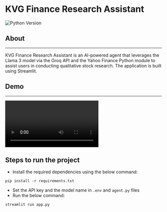 <h1>KVG Finance Research Assistant</h1>

![Python Version](https://img.shields.io/badge/python-3.10.12-blue)

## About
---
KVG Finance Research Assistant is an AI-powered agent that leverages the Llama 3 model via the Groq API and the Yahoo Finance Python module to assist users in conducting qualitative stock research. The application is built using Streamlit.

## Demo
---
<video controls src="https://github.com/venugopalkadamba/finance_research_agent/blob/main/assets/application_demo.mp4" title="Title"></video>

## Steps to run the project
- Install the required dependencies using the below command:
```
pip install -r requirements.txt
```

- Set the API key and the model name in ```.env``` and ```agent.py``` files
- Run the below command:
```
streamlit run app.py
```
